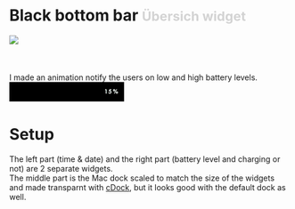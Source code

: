 # Black bottom bar <small style="color:lightgrey">Übersich widget</small>
<img src="screenrecording.gif">

<br><br>
I made an animation notify the users on low and high battery levels.
<br>
<img src="battery-animation.gif">

# Setup
The left part (time & date) and the right part (battery level and charging or not) are 2 separate widgets.<br>
The middle part is the Mac dock scaled to match the size of the widgets and made transparnt with [cDock](https://www.macenhance.com/cdock), but it looks good with the default dock as well.